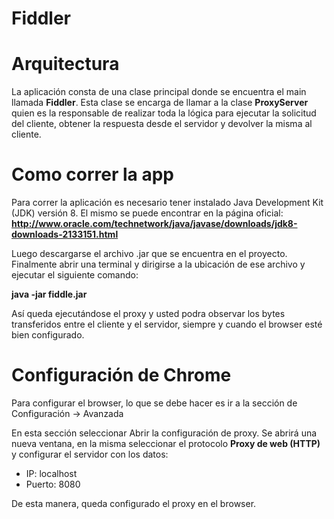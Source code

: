 # Fiddler

# Arquitectura

La aplicación consta de una clase principal donde se encuentra el 
main llamada **Fiddler**. Esta clase se encarga de llamar a la clase
**ProxyServer** quien es la responsable de realizar toda la lógica para
ejecutar la solicitud del cliente, obtener la respuesta desde el
servidor y devolver la misma al cliente.

# Como correr la app

Para correr la aplicación es necesario tener instalado Java
Development Kit (JDK) versión 8. El mismo se puede encontrar
en la página oficial: **http://www.oracle.com/technetwork/java/javase/downloads/jdk8-downloads-2133151.html**

Luego descargarse el archivo .jar
que se encuentra en el proyecto. Finalmente abrir una terminal y dirigirse
a la ubicación de ese archivo y ejecutar el siguiente comando:

**java -jar fiddle.jar**

Así queda ejecutándose el proxy y usted podra observar los bytes
transferidos entre el cliente y el servidor, siempre y cuando el 
browser esté bien configurado.

# Configuración de Chrome

Para configurar el browser, lo que se debe hacer es ir a la 
sección de Configuración -> Avanzada <br>

En esta sección seleccionar Abrir la configuración de proxy. 
Se abrirá una nueva ventana, en la misma seleccionar el protocolo
**Proxy de web (HTTP)** y configurar el servidor con los datos: 
- IP: localhost 
- Puerto: 8080 

De esta manera, queda configurado el proxy en el browser.

